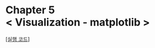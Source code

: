 
Chapter 5<br/>
< Visualization - matplotlib >
===============================

[[실행 코드]](https://github.com/alstn2468/Python_For_Machine_Learning/blob/master/Chapter.5/4.ipynb)
